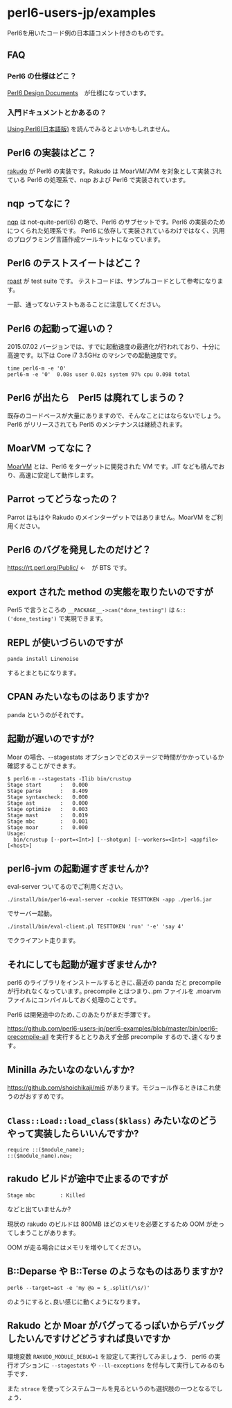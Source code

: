 # perl6-users-jp/examples
Perl6を用いたコード例の日本語コメント付きのものです。

## FAQ

### Perl6 の仕様はどこ？

[Perl6 Design Documents](https://github.com/perl6/specs/)　が仕様になっています。

### 入門ドキュメントとかあるの？

[Using Perl6(日本語版)](https://dl.dropboxusercontent.com/u/877032/UsingPerl6_JA.html) を読んでみるとよいかもしれません。

## Perl6 の実装はどこ？

[rakudo](https://github.com/rakudo/rakudo) が Perl6 の実装です。Rakudo は MoarVM/JVM を対象として実装されている Perl6 の処理系で、nqp および Perl6 で実装されています。

## nqp ってなに？

[nqp](https://github.com/perl6/nqp/) は not-quite-perl(6) の略で、Perl6 のサブセットです。Perl6 の実装のためにつくられた処理系です。
Perl6 に依存して実装されているわけではなく、汎用のプログラミング言語作成ツールキットになっています。

## Perl6 のテストスイートはどこ？

[roast](https://github.com/perl6/roast/) が test suite です。
テストコードは、サンプルコードとして参考になります。

一部、通ってないテストもあることに注意してください。

## Perl6 の起動って遅いの？

2015.07.02 バージョンでは、すでに起動速度の最適化が行われており、十分に高速です。以下は Core i7 3.5GHz のマシンでの起動速度です。

```
time perl6-m -e '0'
perl6-m -e '0'  0.08s user 0.02s system 97% cpu 0.098 total
```

## Perl6 が出たら　Perl5 は廃れてしまうの？
既存のコードベースが大量にありますので、そんなことにはならないでしょう。
Perl6 がリリースされても Perl5 のメンテナンスは継続されます。

## MoarVM ってなに？

[MoarVM](https://github.com/MoarVM/MoarVM) とは、Perl6 をターゲットに開発された VM です。JIT なども積んでおり、高速に安定して動作します。

## Parrot ってどうなったの？
Parrot はもはや Rakudo のメインターゲットではありません。MoarVM をご利用ください。

## Perl6 のバグを発見したのだけど？

https://rt.perl.org/Public/ ←　が  BTS です。

## export された method の実態を取りたいのですが

Perl5 で言うところの `__PACKAGE__->can("done_testing")` は `&::('done_testing')` で実現できます。

## REPL が使いづらいのですが

    panda install Linenoise

するとまともになります｡

## CPAN みたいなものはありますか?

panda というのがそれです｡

## 起動が遅いのですが?

Moar の場合、--stagestats オプションでどのステージで時間がかかっているか確認することができます。

    $ perl6-m --stagestats -Ilib bin/crustup
    Stage start      :   0.000
    Stage parse      :   8.409
    Stage syntaxcheck:   0.000
    Stage ast        :   0.000
    Stage optimize   :   0.003
    Stage mast       :   0.019
    Stage mbc        :   0.001
    Stage moar       :   0.000
    Usage:
      bin/crustup [--port=<Int>] [--shotgun] [--workers=<Int>] <appfile> [<host>]

## perl6-jvm の起動遅すぎませんか?

eval-server ついてるのでご利用ください。

    ./install/bin/perl6-eval-server -cookie TESTTOKEN -app ./perl6.jar

でサーバー起動。

    ./install/bin/eval-client.pl TESTTOKEN 'run' '-e' 'say 4'

でクライアント走ります。

## それにしても起動が遅すぎませんか?

perl6 のライブラリをインストールするときに､最近の panda だと precompile が行われなくなっています｡
precompile とはつまり､.pm ファイルを .moarvm ファイルにコンパイルしておく処理のことです｡

Perl6 は開発途中のため､このあたりがまだ手薄です｡

https://github.com/perl6-users-jp/perl6-examples/blob/master/bin/perl6-precompile-all を実行するととりあえず全部 precompile するので､速くなります｡

## Minilla みたいなのないんすか?

https://github.com/shoichikaji/mi6 があります。モジュール作るときはこれ使うのがおすすめです。

## `Class::Load::load_class($klass)` みたいなのどうやって実装したらいいんですか?

    require ::($module_name);
    ::($module_name).new;

## rakudo ビルドが途中で止まるのですが

    Stage mbc        : Killed

などと出ていませんか?

現状の rakudo のビルドは 800MB ほどのメモリを必要とするため OOM が走ってしまうことがあります。

OOM が走る場合にはメモリを増やしてください。

## B::Deparse や B::Terse のようなものはありますか?

    perl6 --target=ast -e 'my @a = $_.split(/\s/)'

のようにすると､良い感じに動くようになります｡

## Rakudo とか Moar がバグってるっぽいからデバッグしたいんですけどどうすれば良いですか

環境変数 `RAKUDO_MODULE_DEBUG=1` を設定して実行してみましょう．
perl6 の実行オプションに `--stagestats` や `--ll-exceptions` を付与して実行してみるのも手です．

また `strace` を使ってシステムコールを見るというのも選択肢の一つとなるでしょう．
